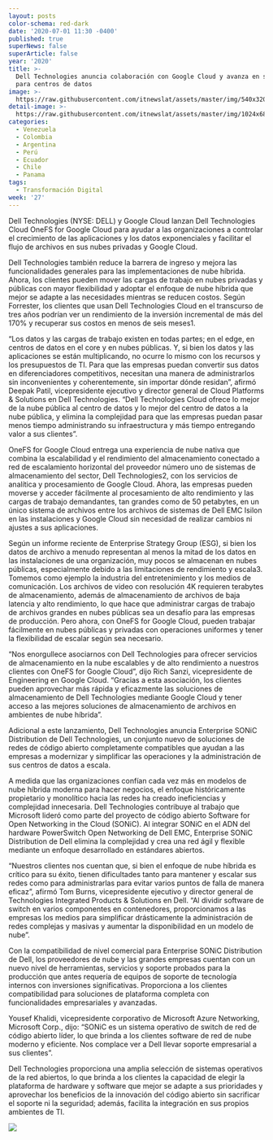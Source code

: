 ```yaml
---
layout: posts
color-schema: red-dark
date: '2020-07-01 11:30 -0400'
published: true
superNews: false
superArticle: false
year: '2020'
title: >-
  Dell Technologies anuncia colaboración con Google Cloud y avanza en soluciones
  para centros de datos
image: >-
  https://raw.githubusercontent.com/itnewslat/assets/master/img/540x320/Ataque-usuario-p.jpg
detail-image: >-
  https://raw.githubusercontent.com/itnewslat/assets/master/img/1024x680/Ataque-usuario-g.jpg
categories:
  - Venezuela
  - Colombia
  - Argentina
  - Perú
  - Ecuador
  - Chile
  - Panama
tags:
  - Transformación Digital
week: '27'
---
```

Dell Technologies (NYSE: DELL) y Google Cloud lanzan Dell Technologies Cloud OneFS for Google Cloud para ayudar a las organizaciones a controlar el crecimiento de las aplicaciones y los datos exponenciales y facilitar el flujo de archivos en sus nubes privadas y Google Cloud. 

Dell Technologies también reduce la barrera de ingreso y mejora las funcionalidades generales para las implementaciones de nube híbrida. Ahora, los clientes pueden mover las cargas de trabajo en nubes privadas y públicas con mayor flexibilidad y adoptar el enfoque de nube híbrida que mejor se adapte a las necesidades mientras se reducen costos. Según Forrester, los clientes que usan Dell Technologies Cloud en el transcurso de tres años podrían ver un rendimiento de la inversión incremental de más del 170% y recuperar sus costos en menos de seis meses1.

“Los datos y las cargas de trabajo existen en todas partes; en el edge, en centros de datos en el core y en nubes públicas. Y, si bien los datos y las aplicaciones se están multiplicando, no ocurre lo mismo con los recursos y los presupuestos de TI. Para que las empresas puedan convertir sus datos en diferenciadores competitivos, necesitan una manera de administrarlos sin inconvenientes y coherentemente, sin importar dónde residan”, afirmó Deepak Patil, vicepresidente ejecutivo y director general de Cloud Platforms & Solutions en Dell Technologies. “Dell Technologies Cloud ofrece lo mejor de la nube pública al centro de datos y lo mejor del centro de datos a la nube pública, y elimina la complejidad para que las empresas puedan pasar menos tiempo administrando su infraestructura y más tiempo entregando valor a sus clientes”.

OneFS for Google Cloud entrega una experiencia de nube nativa que combina la escalabilidad y el rendimiento del almacenamiento conectado a red de escalamiento horizontal del proveedor número uno de sistemas de almacenamiento del sector, Dell Technologies2, con los servicios de analítica y procesamiento de Google Cloud. Ahora, las empresas pueden moverse y acceder fácilmente al procesamiento de alto rendimiento y las cargas de trabajo demandantes, tan grandes como de 50 petabytes, en un único sistema de archivos entre los archivos de sistemas de Dell EMC Isilon en las instalaciones y Google Cloud sin necesidad de realizar cambios ni ajustes a sus aplicaciones.

Según un informe reciente de Enterprise Strategy Group (ESG), si bien los datos de archivo a menudo representan al menos la mitad de los datos en las instalaciones de una organización, muy pocos se almacenan en nubes públicas, especialmente debido a las limitaciones de rendimiento y escala3. Tomemos como ejemplo la industria del entretenimiento y los medios de comunicación. Los archivos de video con resolución 4K requieren terabytes de almacenamiento, además de almacenamiento de archivos de baja latencia y alto rendimiento, lo que hace que administrar cargas de trabajo de archivos grandes en nubes públicas sea un desafío para las empresas de producción. Pero ahora, con OneFS for Google Cloud, pueden trabajar fácilmente en nubes públicas y privadas con operaciones uniformes y tener la flexibilidad de escalar según sea necesario.

“Nos enorgullece asociarnos con Dell Technologies para ofrecer servicios de almacenamiento en la nube escalables y de alto rendimiento a nuestros clientes con OneFS for Google Cloud”, dijo Rich Sanzi, vicepresidente de Engineering en Google Cloud. “Gracias a esta asociación, los clientes pueden aprovechar más rápida y eficazmente las soluciones de almacenamiento de Dell Technologies mediante Google Cloud y tener acceso a las mejores soluciones de almacenamiento de archivos en ambientes de nube híbrida”.

Adicional a este lanzamiento, Dell Technologies anuncia Enterprise SONiC Distribution de Dell Technologies, un conjunto nuevo de soluciones de redes de código abierto completamente compatibles que ayudan a las empresas a modernizar y simplificar las operaciones y la administración de sus centros de datos a escala. 

A medida que las organizaciones confían cada vez más en modelos de nube híbrida moderna para hacer negocios, el enfoque históricamente propietario y monolítico hacia las redes ha creado ineficiencias y complejidad innecesaria. Dell Technologies contribuye al trabajo que Microsoft lideró como parte del proyecto de código abierto Software for Open Networking in the Cloud (SONiC). Al integrar SONiC en el ADN del hardware PowerSwitch Open Networking de Dell EMC, Enterprise SONiC Distribution de Dell elimina la complejidad y crea una red ágil y flexible mediante un enfoque desarrollado en estándares abiertos.

“Nuestros clientes nos cuentan que, si bien el enfoque de nube híbrida es crítico para su éxito, tienen dificultades tanto para mantener y escalar sus redes como para administrarlas para evitar varios puntos de falla de manera eficaz”, afirmó Tom Burns, vicepresidente ejecutivo y director general de Technologies Integrated Products & Solutions en Dell. “Al dividir software de switch en varios componentes en contenedores, proporcionamos a las empresas los medios para simplificar drásticamente la administración de redes complejas y masivas y aumentar la disponibilidad en un modelo de nube”.

Con la compatibilidad de nivel comercial para Enterprise SONiC Distribution de Dell, los proveedores de nube y las grandes empresas cuentan con un nuevo nivel de herramientas, servicios y soporte probados para la producción que antes requería de equipos de soporte de tecnología internos con inversiones significativas. Proporciona a los clientes compatibilidad para soluciones de plataforma completa con funcionalidades empresariales y avanzadas.

Yousef Khalidi, vicepresidente corporativo de Microsoft Azure Networking, Microsoft Corp., dijo: “SONiC es un sistema operativo de switch de red de código abierto líder, lo que brinda a los clientes software de red de nube moderno y eficiente. Nos complace ver a Dell llevar soporte empresarial a sus clientes”.

Dell Technologies proporciona una amplia selección de sistemas operativos de la red abiertos, lo que brinda a los clientes la capacidad de elegir la plataforma de hardware y software que mejor se adapte a sus prioridades y aprovechar los beneficios de la innovación del código abierto sin sacrificar el soporte ni la seguridad; además, facilita la integración en sus propios ambientes de TI.

<img src="https://tracker.metricool.com/c3po.jpg?hash=56f88a41e39ab42c063cc51676587a04"/>